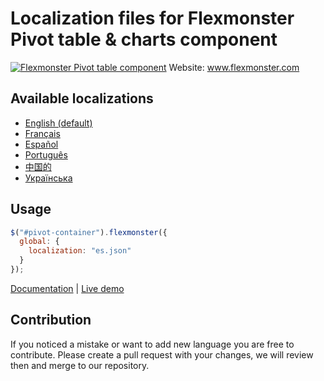 # Localization files for Flexmonster Pivot table & charts component
[![Flexmonster Pivot table component](https://s3.amazonaws.com/flexmonster/github/fm-github-cover.png)](http://flexmonster.com)
Website: www.flexmonster.com

## Available localizations
- [English (default)](/en.json)
- [Français](/fr.json)
- [Español](/es.json)
- [Português](/pr.json)
- [中国的](/ch.json)
- [Українська](/ua.json)

## Usage
```javaScript
$("#pivot-container").flexmonster({
  global: {
    localization: "es.json"
  }
});
```
[Documentation](http://www.flexmonster.com/doc/localizing-component/) | [Live demo](http://www.flexmonster.com/demos/localization/)

## Contribution
If you noticed a mistake or want to add new language you are free to contribute. Please create a pull request with your changes, we will review then and merge to our repository.
